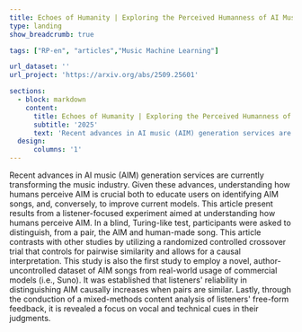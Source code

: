 ```yaml
---
title: Echoes of Humanity | Exploring the Perceived Humanness of AI Music
type: landing
show_breadcrumb: true

tags: ["RP-en", "articles","Music Machine Learning"]

url_dataset: ''
url_project: 'https://arxiv.org/abs/2509.25601'

sections:
  - block: markdown
    content:
      title: Echoes of Humanity | Exploring the Perceived Humanness of AI Music
      subtitle: '2025'
      text: 'Recent advances in AI music (AIM) generation services are currently transforming the music industry. Given these advances, understanding how humans perceive AIM is crucial both to educate users on identifying AIM songs, and, conversely, to improve current models. This article present results from a listener-focused experiment aimed at understanding how humans perceive AIM. In a blind, Turing-like test, participants were asked to distinguish, from a pair, the AIM and human-made song. This article contrasts with other studies by utilizing a randomized controlled crossover trial that controls for pairwise similarity and allows for a causal interpretation. This study is also the first study to employ a novel, author-uncontrolled dataset of AIM songs from real-world usage of commercial models (i.e., Suno). It was established that listeners' reliability in distinguishing AIM causally increases when pairs are similar. Lastly, through the conduction of a mixed-methods content analysis of listeners' free-form feedback, it is revealed a focus on vocal and technical cues in their judgments.'
  design:
      columns: '1'
---
```


Recent advances in AI music (AIM) generation services are currently transforming the music industry. Given these advances, understanding how humans perceive AIM is crucial both to educate users on identifying AIM songs, and, conversely, to improve current models. This article present results from a listener-focused experiment aimed at understanding how humans perceive AIM. In a blind, Turing-like test, participants were asked to distinguish, from a pair, the AIM and human-made song. This article contrasts with other studies by utilizing a randomized controlled crossover trial that controls for pairwise similarity and allows for a causal interpretation. This study is also the first study to employ a novel, author-uncontrolled dataset of AIM songs from real-world usage of commercial models (i.e., Suno). It was established that listeners' reliability in distinguishing AIM causally increases when pairs are similar. Lastly, through the conduction of a mixed-methods content analysis of listeners' free-form feedback, it is revealed a focus on vocal and technical cues in their judgments.
